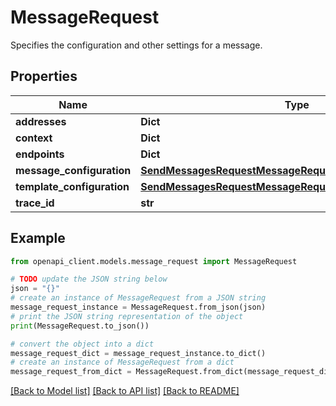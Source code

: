 # MessageRequest

Specifies the configuration and other settings for a message.

## Properties

Name | Type | Description | Notes
------------ | ------------- | ------------- | -------------
**addresses** | **Dict** |  | [optional] 
**context** | **Dict** |  | [optional] 
**endpoints** | **Dict** |  | [optional] 
**message_configuration** | [**SendMessagesRequestMessageRequestMessageConfiguration**](SendMessagesRequestMessageRequestMessageConfiguration.md) |  | 
**template_configuration** | [**SendMessagesRequestMessageRequestTemplateConfiguration**](SendMessagesRequestMessageRequestTemplateConfiguration.md) |  | [optional] 
**trace_id** | **str** |  | [optional] 

## Example

```python
from openapi_client.models.message_request import MessageRequest

# TODO update the JSON string below
json = "{}"
# create an instance of MessageRequest from a JSON string
message_request_instance = MessageRequest.from_json(json)
# print the JSON string representation of the object
print(MessageRequest.to_json())

# convert the object into a dict
message_request_dict = message_request_instance.to_dict()
# create an instance of MessageRequest from a dict
message_request_from_dict = MessageRequest.from_dict(message_request_dict)
```
[[Back to Model list]](../README.md#documentation-for-models) [[Back to API list]](../README.md#documentation-for-api-endpoints) [[Back to README]](../README.md)


